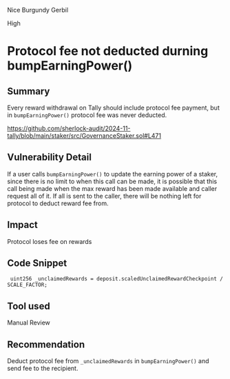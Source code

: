 Nice Burgundy Gerbil

High

# Protocol fee not deducted durning bumpEarningPower()

## Summary
Every reward withdrawal on Tally should include protocol fee payment, but in ```bumpEarningPower()``` protocol fee was never deducted. 

https://github.com/sherlock-audit/2024-11-tally/blob/main/staker/src/GovernanceStaker.sol#L471

## Vulnerability Detail
If a user calls ```bumpEarningPower()``` to update the earning power of a staker, since there is no limit to when this call can be made, it is possible that this call being made when the max reward has been made available and caller request all of it. If all is sent to the caller, there will be nothing left for protocol to deduct reward fee from. 

## Impact
Protocol loses fee on rewards

## Code Snippet
```solidity
 uint256 _unclaimedRewards = deposit.scaledUnclaimedRewardCheckpoint / SCALE_FACTOR;
```

## Tool used

Manual Review

## Recommendation
Deduct protocol fee from ```_unclaimedRewards``` in ```bumpEarningPower()```  and send fee to the recipient. 